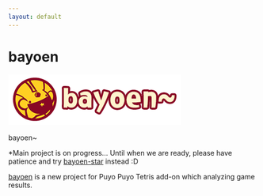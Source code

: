 ```yaml
---
layout: default
---
```


# bayoen

![bayoen-logo](/bayoen-en.png#center)

bayoen~

*Main project is on progress... Until when we are ready, please have patience and try [bayoen-star](/bayoen-star) instead :D

[bayoen](https://github.com/bayoen/bayoen-exe) is a new project for Puyo Puyo Tetris add-on which analyzing game results.